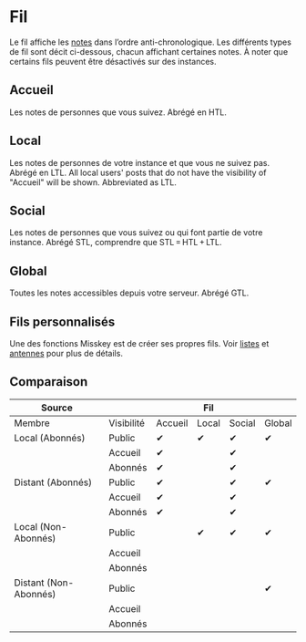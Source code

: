 # Fil

Le fil affiche les [notes](.note) dans l’ordre anti-chronologique.
Les différents types de fil sont décit ci-dessous, chacun affichant certaines notes.
À noter que certains fils peuvent être désactivés sur des instances.

## Accueil

Les notes de personnes que vous suivez. Abrégé en HTL.

## Local

Les notes de personnes de votre instance et que vous ne suivez pas. Abrégé en LTL.
All local users' posts that do not have the visibility of "Accueil" will be shown. Abbreviated as LTL.

## Social

Les notes de personnes que vous suivez ou qui font partie de votre instance. Abrégé STL, comprendre que STL = HTL + LTL.

## Global

Toutes les notes accessibles depuis votre serveur. Abrégé GTL.

## Fils personnalisés

Une des fonctions Misskey est de créer ses propres fils. Voir [listes](./list.md) et [antennes](./antenna.md) pour plus de détails.

## Comparaison

| Source                |            |         | Fil   |        |        |
| --------------------- | ---------- | ------- | ----- | ------ | ------ |
| Membre                | Visibilité | Accueil | Local | Social | Global |
| Local (Abonnés)       | Public     | ✔      | ✔    | ✔     | ✔     |
|                       | Accueil    | ✔      |       | ✔     |        |
|                       | Abonnés    | ✔      |       | ✔     |        |
| Distant (Abonnés)     | Public     | ✔      |       | ✔     | ✔     |
|                       | Accueil    | ✔      |       | ✔     |        |
|                       | Abonnés    | ✔      |       | ✔     |        |
| Local (Non-Abonnés)   | Public     |         | ✔    | ✔     | ✔     |
|                       | Accueil    |         |       |        |        |
|                       | Abonnés    |         |       |        |        |
| Distant (Non-Abonnés) | Public     |         |       |        | ✔     |
|                       | Accueil    |         |       |        |        |
|                       | Abonnés    |         |       |        |        |
